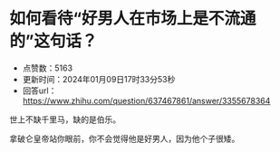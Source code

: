 # 如何看待“好男人在市场上是不流通的”这句话？
- 点赞数：5163
- 更新时间：2024年01月09日17时33分53秒
- 回答url：https://www.zhihu.com/question/637467861/answer/3355678364
<body>
 <p data-pid="8tdmA8lG">世上不缺千里马，缺的是伯乐。</p>
 <p data-pid="RGTAL-Ws">拿破仑皇帝站你眼前，你不会觉得他是好男人，因为他个子很矮。</p>
</body>